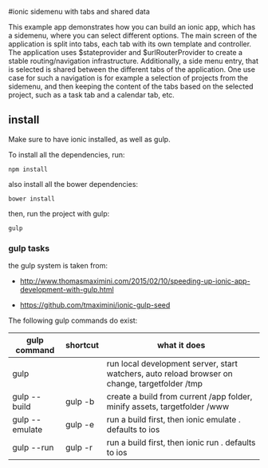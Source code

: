 #ionic sidemenu with tabs and shared data

This example app demonstrates how you can build an ionic app, which has a sidemenu, where you can select different options. The main screen of the application is split into tabs, each tab with its own template and controller.
The application uses $stateprovider and $urlRouterProvider to create a stable routing/navigation infrastructure.
Additionally, a side menu entry, that is selected is shared between the different tabs of the application.
One use case for such a navigation is for example a selection of projects from the sidemenu, and then keeping the content of the tabs based on the selected project, such as a task tab and a calendar tab, etc.

## install

Make sure to have ionic installed, as well as gulp.

To install all the dependencies, run:

    npm install

also install all the bower dependencies:

    bower install

then, run the project with gulp:

    gulp

### gulp tasks

the gulp system is taken from:

- http://www.thomasmaximini.com/2015/02/10/speeding-up-ionic-app-development-with-gulp.html

- https://github.com/tmaximini/ionic-gulp-seed


The following gulp commands do exist:

| gulp command | shortcut | what it does |
| ------------ | -------- | ------------ |
| gulp         |          | run local development server, start watchers, auto reload browser on change, targetfolder /tmp |
| gulp --build | gulp -b  | create a build from current /app folder, minify assets, targetfolder /www |
| gulp --emulate <platform> | gulp -e <platform> | run a build first, then ionic emulate <platform>. defaults to ios |
| gulp --run <platform> | gulp -r <platform> | run a build first, then ionic run <platform>. defaults to ios |



